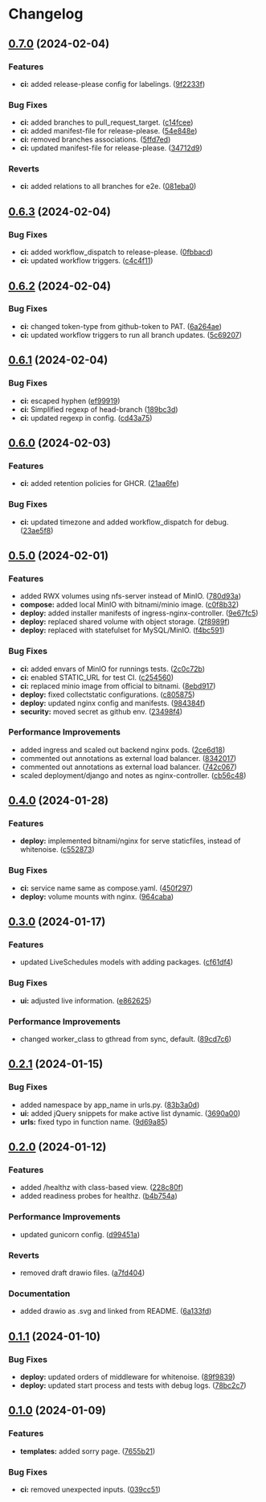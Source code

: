 # Changelog

## [0.7.0](https://github.com/hwakabh/bennu-official/compare/v0.6.3...v0.7.0) (2024-02-04)


### Features

* **ci:** added release-please config for labelings. ([9f2233f](https://github.com/hwakabh/bennu-official/commit/9f2233fa16791177a2ac393b7159f0073f27c6d2))


### Bug Fixes

* **ci:** added branches to pull_request_target. ([c14fcee](https://github.com/hwakabh/bennu-official/commit/c14fceee680131900775af218a90f2a92e81c485))
* **ci:** added manifest-file for release-please. ([54e848e](https://github.com/hwakabh/bennu-official/commit/54e848ee3897f1417c1df28da57c8c43da7b3e14))
* **ci:** removed branches associations. ([5ffd7ed](https://github.com/hwakabh/bennu-official/commit/5ffd7edcf04540e12c5b041cbba23cf0c3654b4b))
* **ci:** updated manifest-file for release-please. ([34712d9](https://github.com/hwakabh/bennu-official/commit/34712d96463b27704d7c57a7630c8bf9891a8f7e))


### Reverts

* **ci:** added relations to all branches for e2e. ([081eba0](https://github.com/hwakabh/bennu-official/commit/081eba0966a945bcf113c9ae81a72c8bce02eb4a))

## [0.6.3](https://github.com/hwakabh/bennu-official/compare/v0.6.2...v0.6.3) (2024-02-04)


### Bug Fixes

* **ci:** added workflow_dispatch to release-please. ([0fbbacd](https://github.com/hwakabh/bennu-official/commit/0fbbacd3638e1127f2044a04dbef20eb89cd18ec))
* **ci:** updated workflow triggers. ([c4c4f11](https://github.com/hwakabh/bennu-official/commit/c4c4f11a4c53d54fc35dd156cab3386c1e6fe96a))

## [0.6.2](https://github.com/hwakabh/bennu-official/compare/v0.6.1...v0.6.2) (2024-02-04)


### Bug Fixes

* **ci:** changed token-type from github-token to PAT. ([6a264ae](https://github.com/hwakabh/bennu-official/commit/6a264ae829aae6d966919c1c2f612bab36efd025))
* **ci:** updated workflow triggers to run all branch updates. ([5c69207](https://github.com/hwakabh/bennu-official/commit/5c692073240d1134a417f9c46df8d2b34449bde0))

## [0.6.1](https://github.com/hwakabh/bennu-official/compare/v0.6.0...v0.6.1) (2024-02-04)


### Bug Fixes

* **ci:** escaped hyphen ([ef99919](https://github.com/hwakabh/bennu-official/commit/ef999192286a860d5bef27f8f0222b77061f68b0))
* **ci:** Simplified regexp of head-branch ([189bc3d](https://github.com/hwakabh/bennu-official/commit/189bc3d2e247560c9bda2350385e44425a1feb6b))
* **ci:** updated regexp in config. ([cd43a75](https://github.com/hwakabh/bennu-official/commit/cd43a75ee240d9f04596904e62183d572299ff2d))

## [0.6.0](https://github.com/hwakabh/bennu-official/compare/v0.5.0...v0.6.0) (2024-02-03)


### Features

* **ci:** added retention policies for GHCR. ([21aa6fe](https://github.com/hwakabh/bennu-official/commit/21aa6fe8ebb82f1966ade27c3358fb5a94791024))


### Bug Fixes

* **ci:** updated timezone and added workflow_dispatch for debug. ([23ae5f8](https://github.com/hwakabh/bennu-official/commit/23ae5f8f3b5c6d64c75d60971206646fc1e3fb71))

## [0.5.0](https://github.com/hwakabh/bennu-official/compare/v0.4.0...v0.5.0) (2024-02-01)


### Features

* added RWX volumes using nfs-server instead of MinIO. ([780d93a](https://github.com/hwakabh/bennu-official/commit/780d93af1f45e695d5d1279044bfb52728eb53cd))
* **compose:** added local MinIO with bitnami/minio image. ([c0f8b32](https://github.com/hwakabh/bennu-official/commit/c0f8b32a0e4dce99f7711338e21733d425cb920c))
* **deploy:** added installer manifests of ingress-nginx-controller. ([9e67fc5](https://github.com/hwakabh/bennu-official/commit/9e67fc574cae88d9487595c58e5db3560f25d6e0))
* **deploy:** replaced shared volume with object storage. ([2f8989f](https://github.com/hwakabh/bennu-official/commit/2f8989f31514a34440e7366b068fd170fdceecdb))
* **deploy:** replaced with statefulset for MySQL/MinIO. ([f4bc591](https://github.com/hwakabh/bennu-official/commit/f4bc59196f0dc34967411963cd38651bffb43295))


### Bug Fixes

* **ci:** added envars of MinIO for runnings tests. ([2c0c72b](https://github.com/hwakabh/bennu-official/commit/2c0c72b7c34b18bd1acf123e24f11df250144345))
* **ci:** enabled STATIC_URL for test CI. ([c254560](https://github.com/hwakabh/bennu-official/commit/c254560530d834d397de0e42571a3decc20ff647))
* **ci:** replaced minio image from official to bitnami. ([8ebd917](https://github.com/hwakabh/bennu-official/commit/8ebd917927102afc4f9c47583d3b1c477186e692))
* **deploy:** fixed collectstatic configurations. ([c805875](https://github.com/hwakabh/bennu-official/commit/c805875d2a7b307933bb6ddd2ae320fb42289687))
* **deploy:** updated nginx config and manifests. ([984384f](https://github.com/hwakabh/bennu-official/commit/984384f78d0548e12e9a109cc90123a0ea5f288e))
* **security:** moved secret as github env. ([23498f4](https://github.com/hwakabh/bennu-official/commit/23498f43321e46d867c3bc1177625dd55a11bca5))


### Performance Improvements

* added ingress and scaled out backend nginx pods. ([2ce6d18](https://github.com/hwakabh/bennu-official/commit/2ce6d185ccf52abb97fafe1bba0b48e316b17e6d))
* commented out annotations as external load balancer. ([8342017](https://github.com/hwakabh/bennu-official/commit/8342017ad9d2dc2119075b9ea846aeb72d7e8068))
* commented out annotations as external load balancer. ([742c067](https://github.com/hwakabh/bennu-official/commit/742c067b13bd063f7a709cf3c714c5aef9a57640))
* scaled deployment/django and notes as nginx-controller. ([cb56c48](https://github.com/hwakabh/bennu-official/commit/cb56c48688a414bada569fe0792497155591a936))

## [0.4.0](https://github.com/hwakabh/bennu-official/compare/v0.3.0...v0.4.0) (2024-01-28)


### Features

* **deploy:** implemented bitnami/nginx for serve staticfiles, instead of whitenoise. ([c552873](https://github.com/hwakabh/bennu-official/commit/c5528731429910b1e244626f7c9906a272a389ea))


### Bug Fixes

* **ci:** service name same as compose.yaml. ([450f297](https://github.com/hwakabh/bennu-official/commit/450f2973419a29f177f117a3949d54981dfc7bdf))
* **deploy:** volume mounts with nginx. ([964caba](https://github.com/hwakabh/bennu-official/commit/964caba7a0e48079e34c53fde30bbf32b80b6409))

## [0.3.0](https://github.com/hwakabh/bennu-official/compare/v0.2.1...v0.3.0) (2024-01-17)


### Features

* updated LiveSchedules models with adding packages. ([cf61df4](https://github.com/hwakabh/bennu-official/commit/cf61df47acc4280a26797318467a0197f8feafc1))


### Bug Fixes

* **ui:** adjusted live information. ([e862625](https://github.com/hwakabh/bennu-official/commit/e8626252d2779d8ca22f115daddab368fa0e60e7))


### Performance Improvements

* changed worker_class to gthread from sync, default. ([89cd7c6](https://github.com/hwakabh/bennu-official/commit/89cd7c6f11dc99254d0906bb856f15e532e0a21e))

## [0.2.1](https://github.com/hwakabh/bennu-official/compare/v0.2.0...v0.2.1) (2024-01-15)


### Bug Fixes

* added namespace by app_name in urls.py. ([83b3a0d](https://github.com/hwakabh/bennu-official/commit/83b3a0d1bbfcb95280794384529f13e561d84620))
* **ui:** added jQuery snippets for make active list dynamic. ([3690a00](https://github.com/hwakabh/bennu-official/commit/3690a0079e7aab16d41386a18bc569503aaec168))
* **urls:** fixed typo in function name. ([9d69a85](https://github.com/hwakabh/bennu-official/commit/9d69a8520ecb9f03e0b6fe491e492e28756660c1))

## [0.2.0](https://github.com/hwakabh/bennu-official/compare/v0.1.1...v0.2.0) (2024-01-12)


### Features

* added /healthz with class-based view. ([228c80f](https://github.com/hwakabh/bennu-official/commit/228c80f419e6f3f1ec9bafe3a8949af00c37241a))
* added readiness probes for healthz. ([b4b754a](https://github.com/hwakabh/bennu-official/commit/b4b754a482af1eae7d34d936b42236627aa59f31))


### Performance Improvements

* updated gunicorn config. ([d99451a](https://github.com/hwakabh/bennu-official/commit/d99451ada650e79e643fce8a59601f22afaf2945))


### Reverts

* removed draft drawio files. ([a7fd404](https://github.com/hwakabh/bennu-official/commit/a7fd4046a97c13d0abd20b4792358d4da165a2a5))


### Documentation

* added drawio as .svg and linked from README. ([6a133fd](https://github.com/hwakabh/bennu-official/commit/6a133fdfcfe2ae4422af84d2fcdb70b7725b28e0))

## [0.1.1](https://github.com/hwakabh/bennu-official/compare/v0.1.0...v0.1.1) (2024-01-10)


### Bug Fixes

* **deploy:** updated orders of middleware for whitenoise. ([89f9839](https://github.com/hwakabh/bennu-official/commit/89f983934f3bf6cf8458695ca99602e44e7434f8))
* **deploy:** updated start process and tests with debug logs. ([78bc2c7](https://github.com/hwakabh/bennu-official/commit/78bc2c7c8ffc136fecbcc03b3c2acaea2bf9f1ff))

## [0.1.0](https://github.com/hwakabh/bennu-official/compare/v0.0.2...v0.1.0) (2024-01-09)


### Features

* **templates:** added sorry page. ([7655b21](https://github.com/hwakabh/bennu-official/commit/7655b2132ba51fa6bb1159abe06ba3a64da71484))


### Bug Fixes

* **ci:** removed unexpected inputs. ([039cc51](https://github.com/hwakabh/bennu-official/commit/039cc51f936d54572e690f07a41e9436837427ba))
